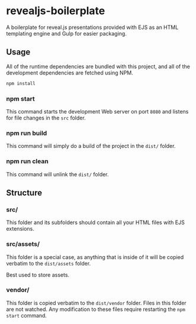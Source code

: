 # revealjs-boilerplate

A boilerplate for reveal.js presentations provided with EJS as an HTML
templating engine and Gulp for easier packaging.

## Usage

All of the runtime dependencies are bundled with this project, and all of the
development dependencies are fetched using NPM.

```sh
npm install
```

### npm start

This command starts the development Web server on port `8080` and listens for
file changes in the `src` folder.

### npm run build

This command will simply do a build of the project in the `dist/` folder.

### npm run clean

This command will unlink the `dist/` folder.

## Structure

### src/

This folder and its subfolders should contain all your HTML files with EJS
extensions.

### src/assets/

This folder is a special case, as anything that is inside of it will be copied
verbatim to the `dist/assets` folder.

Best used to store assets.

### vendor/

This folder is copied verbatim to the `dist/vendor` folder.  Files in this
folder are not watched.  Any modification to these files require restarting the
`npm start` command.
